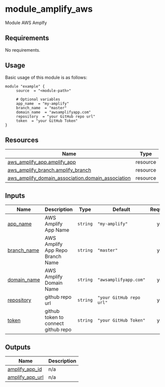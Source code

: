 # module_amplify_aws

Module AWS Amplfy

<!-- BEGIN_AUTOMATED_TF_DOCS_BLOCK -->
## Requirements

No requirements.

## Usage

Basic usage of this module is as follows:

```hcl
module "example" {
	 source  = "<module-path>"

	 # Optional variables
	 app_name  = "my-amplify"
	 branch_name  = "master"
	 domain_name  = "awsamplifyapp.com"
	 repository  = "your GitHub repo url"
	 token  = "your GitHub Token"
}
```

## Resources

| Name | Type |
|------|------|
| [aws_amplify_app.amplify_app](https://registry.terraform.io/providers/hashicorp/aws/latest/docs/resources/amplify_app) | resource |
| [aws_amplify_branch.amplify_branch](https://registry.terraform.io/providers/hashicorp/aws/latest/docs/resources/amplify_branch) | resource |
| [aws_amplify_domain_association.domain_association](https://registry.terraform.io/providers/hashicorp/aws/latest/docs/resources/amplify_domain_association) | resource |

## Inputs

| Name | Description | Type | Default | Required |
|------|-------------|------|---------|:--------:|
| <a name="input_app_name"></a> [app\_name](#input\_app\_name) | AWS Amplify App Name | `string` | `"my-amplify"` | yes |
| <a name="input_branch_name"></a> [branch\_name](#input\_branch\_name) | AWS Amplify App Repo Branch Name | `string` | `"master"` | yes |
| <a name="input_domain_name"></a> [domain\_name](#input\_domain\_name) | AWS Amplify Domain Name | `string` | `"awsamplifyapp.com"` | yes |
| <a name="input_repository"></a> [repository](#input\_repository) | github repo url | `string` | `"your GitHub repo url"` | yes |
| <a name="input_token"></a> [token](#input\_token) | github token to connect github repo | `string` | `"your GitHub Token"` | yes |

## Outputs

| Name | Description |
|------|-------------|
| <a name="output_amplify_app_id"></a> [amplify\_app\_id](#output\_amplify\_app\_id) | n/a |
| <a name="output_amplify_app_url"></a> [amplify\_app\_url](#output\_amplify\_app\_url) | n/a |
<!-- END_AUTOMATED_TF_DOCS_BLOCK -->